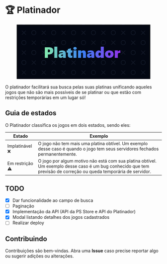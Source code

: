 # 🏆 Platinador

<p align="center">
  <img src="./src/assets/banner.png"/>
</p>

O platinador facilitará sua busca pelas suas platinas unificando aqueles jogos que não são mais possíveis de se platinar ou que estão com restrições temporárias em um lugar só!

## Guia de estados

O Platinador classifica os jogos em dois estados, sendo eles:

| Estado | Exemplo |
|--|--|
|Implatinável ❌|O jogo não tem mais uma platina obtível. Um exemplo desse caso é quando o jogo tem seus servidores fechados permanentemente.|
|Em restrição ⚠|O jogo por algum motivo não está com sua platina obtível. Um exemplo desse caso é um bug conhecido que tem previsão de correção ou queda temporária de servidor.|

## TODO
- [x] Dar funcionalidade ao campo de busca
- [ ] Paginação
- [x] Implementação da API (API da PS Store e API do Platinador)
- [x] Modal listando detalhes dos jogos cadastrados
- [ ] Realizar deploy

## Contribuindo
Contribuições são bem-vindas. Abra uma **Issue** caso precise reportar algo ou sugerir adições ou alterações.